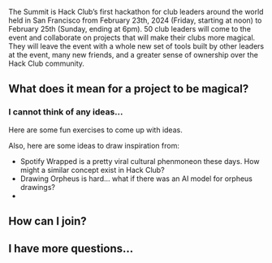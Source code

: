 
The Summit is Hack Club’s first hackathon for club leaders around the world held in San Francisco from February 23th, 2024 (Friday, starting at noon) to February 25th (Sunday, ending at 6pm). 50 club leaders will come to the event and collaborate on projects that will make their clubs more magical. They will leave the event with a whole new set of tools built by other leaders at the event, many new friends, and a greater sense of ownership over the Hack Club community.

## What does it mean for a project to be magical?

### I cannot think of any ideas...
Here are some fun exercises to come up with ideas.

Also, here are some ideas to draw inspiration from:
* Spotify Wrapped is a pretty viral cultural phenmoneon these days. How might a similar concept exist in Hack Club?
* Drawing Orpheus is hard... what if there was an AI model for orpheus drawings?
* 

## How can I join?

## I have more questions...

